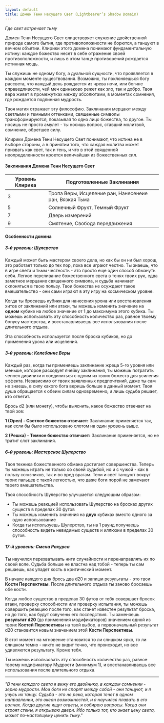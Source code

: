 ```yaml
---
layout: default
title: Домен Тени Несущего Свет (Lightbearer’s Shadow Domain)
---
```


*Где свет встречает тьму*

Домен Тени Несущего Свет олицетворяет служение двойственной природе самого бытия, где противоположности не борются, а танцуют в вечном объятии. Клирики этого домена понимают фундаментальную истину: каждое божество несет в себе отражение своей противоположности, и лишь в этом танце противоречий рождается истинная мощь.

Ты служишь не одному богу, а дуальной сущности, что проявляется в каждом моменте существования. Возможно, ты поклоняешься богу рассвета, что каждый день рождается из чрева ночи, или богине справедливости, чей меч одинаково режет как зло, так и добро. Твоя вера живет в промежутках между абсолютами, в моментах сомнения, где рождается подлинная мудрость.

Твоя магия отражает эту философию. Заклинания мерцают между светлыми и темными оттенками, священные символы трансформируются, показывая то одно лицо божества, то другое. Ты носишь не просто амулет - ты носишь вопрос, ставший молитвой, сомнение, обретшее силу.

Клирики Домена Тени Несущего Свет понимают, что истина не в выборе стороны, а в принятии того, что каждая молитва может призвать как свет, так и тень, и что в этой священной неопределенности кроется величайшая из божественных сил.

#### Заклинания Домена Тени Несущего Свет

| Уровень Клирика | Подготовленные Заклинания                              |
|----------------|--------------------------------------------------------|
| 3 | Тропа Веры, Исцеление ран, Нанесенеие ран, Вязкая Тьма |
| 5 | Солнечный Фрукт, Темный Фрукт                          |
| 7 | Дверь измерений                                        |
| 9 | Смятение, Свобода передвижения                         |

#### Особенности домена

##### 3-й уровень: Шулерство
Каждый может быть мастером своего дела, но как бы он ни был хорош, это работает только до тех пор, пока все играют честно. Ты знаешь, что в игре света и тьмы честность - это просто еще один способ обмануть себя. Легкое переливание божественного света в тенях твоих рук, едва заметное мерцание священного символа, и судьба начинает склоняться в твою пользу. Твои божества не осуждают такое вмешательство - они сами играют в эту игру на космическом уровне.

Когда ты бросаешь кубики для нанесения урона или восстановления хитов от заклинаний или атаки, ты можешь изменить значение на **одном** кубике на любое значение от 1 до максимума этого кубика. Ты можешь использовать эту способность количество раз, равное твоему бонусу мастерства, и восстанавливаешь все использования после длительного отдыха.

Эта способность используется после броска кубиков, но до применения урона или исцеления.

##### 3-й уровень: Колебание Веры
Каждый раз, когда ты применяешь заклинание жреца 5-го уровня или меньше, которое расходует ячейку заклинания, ты можешь потратить ченнел дивинити и соединиться с одним из твоих божеств для усиления эффекта. Независимо от твоих заявленных предпочтений, даже ты сам не знаешь, в силу какого бога веришь больше в данный момент. Твоя душа обращается к обеим силам одновременно, и лишь судьба решает, кто ответит.

Брось d2 (или монету), чтобы выяснить, какое божество отвечает на твой зов:

**1 (Орел) - Светлое божество отвечает:** Заклинание применяется так, как если бы было использовано слотом на один уровень выше.

**2 (Решка) - Темное божество отвечает:** Заклинание применяется, но не тратит слот заклинания.

##### 6-й уровень: Мастерское Шулерство
Твоя техника божественного обмана достигает совершенства. Теперь ты можешь играть не только со своей судьбой, но и с чужой - как в пользу союзников, так и во вред врагам. Тени и свет танцуют вокруг твоих пальцев с такой легкостью, что даже боги порой не замечают твоего вмешательства.

Твоя способность Шулерство улучшается следующим образом:

- Ты можешь реакцией использовать Шулерство на бросках других существ в пределах 30 футов
- Ты можешь изменить значения на **двух** кубиках вместо одного за одно использование
- Когда ты используешь Шулерство, ты на 1 раунд получаешь способность видеть невидимых существ и иллюзии в пределах 30 футов.

##### 17-й уровень: Смена Ракурса
Ты научился перехватывать нити случайности и перенаправлять их по своей воле. Судьба больше не властна над тобой - теперь ты сам решаешь, как упадет кость в критический момент.

В начале каждого дня брось два d20 и запиши результаты - это твои **Кости Перспективы**. После длительного отдыха ты заново бросаешь обе кости.

Когда любое существо в пределах 30 футов от тебя совершает бросок атаки, проверку способности или проверку испытания, ты можешь совершить реакцию после того, как станет известен результат броска, но до того, как будут озвучены его последствия. Ты заменяешь **результат d20** (до применения модификаторов) значением одной из твоих **Костей Перспективы** на твой выбор, а первоначальный результат d20 становится новым значением этой **Кости Перспективы**.

В этот момент на мгновение становится то ли слишком ярко, то ли слишком темно - никто не видит точно, что происходит, но все удивляются результату. Кроме тебя.

Ты можешь использовать эту способность количество раз, равное твоему модификатору Мудрости (минимум 1), и восстанавливаешь все использования после длительного отдыха.

---

*"В тени каждого света я вижу его двойника, в каждом сомнении - зерно мудрости. Мои боги не спорят между собой - они танцуют, и я учусь их танцу. Судьба - это не река, которая течет в одном направлении, это океан возможностей, и я научился плавать в его волнах. Когда другие ищут ответы, я собираю вопросы. Когда они строят стены, я открываю двери. Ибо только тот, кто знает цену света, может по-настоящему ценить тьму."*
